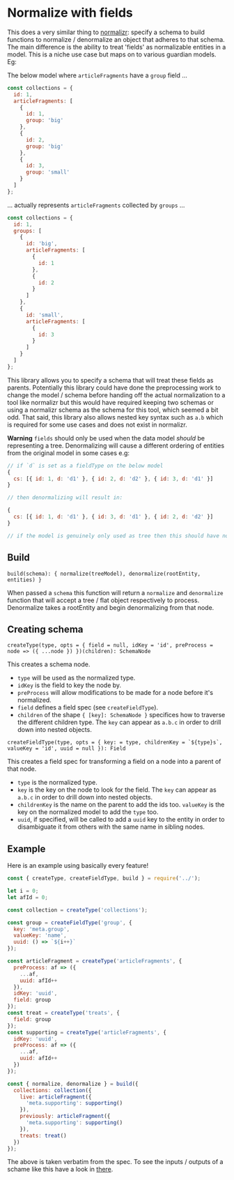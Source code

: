 # Normalize with fields

This does a very similar thing to [normalizr](https://github.com/paularmstrong/normalizr): specify a schema to build functions to normalize / denormalize an object that adheres to that schema. The main difference is the ability to treat 'fields' as normalizable entities in a model. This is a niche use case but maps on to various guardian models. Eg:

The below model where `articleFragments` have a `group` field ...

```js
const collections = {
  id: 1,
  articleFragments: [
    {
      id: 1,
      group: 'big'
    },
    {
      id: 2,
      group: 'big'
    },
    {
      id: 3,
      group: 'small'
    }
  ]
};
```

... actually represents `articleFragments` collected by `groups` ...

```js
const collections = {
  id: 1,
  groups: [
    {
      id: 'big',
      articleFragments: [
        {
          id: 1
        },
        {
          id: 2
        }
      ]
    },
    {
      id: 'small',
      articleFragments: [
        {
          id: 3
        }
      ]
    }
  ]
};
```

This library allows you to specify a schema that will treat these fields as parents. Potentially this library could have done the preprocessing work to change the model / schema before handing off the actual normalization to a tool like normalizr but this would have required keeping two schemas or using a normalizr schema as the schema for this tool, which seemed a bit odd. That said, this library also allows nested key syntax such as `a.b` which is required for some use cases and does not exist in normalizr.

**Warning** `fields` should only be used when the data model _should_ be representing a tree. Denormalizing will cause a different ordering of entities from the original model in some cases e.g:

```js
// if `d` is set as a fieldType on the below model
{
  cs: [{ id: 1, d: 'd1' }, { id: 2, d: 'd2' }, { id: 3, d: 'd1' }]
}

// then denormalizing will result in:

{
  cs: [{ id: 1, d: 'd1' }, { id: 3, d: 'd1' }, { id: 2, d: 'd2' }]
}

// if the model is genuinely only used as tree then this should have no semantic difference as building that tree will require this sorting anyway
```

## Build

`build(schema): { normalize(treeModel), denormalize(rootEntity, entities) }`

When passed a `schema` this function will return a `normalize` and `denormalize` function that will accept a tree / flat object respectively to process. Denormalize takes a rootEntity and begin denormalizing from that node.

## Creating schema

`createType(type, opts = { field = null, idKey = 'id', preProcess = node => ({ ...node }) })(children): SchemaNode`

This creates a schema node.

- `type` will be used as the normalized type.
- `idKey` is the field to key the node by.
- `preProcess` will allow modifications to be made for a node before it's normalized.
- `field` defines a field spec (see `createFieldType`).
- `children` of the shape `{ [key]: SchemaNode }` specifices how to traverse the different children type. The `key` can appear as `a.b.c` in order to drill down into nested objects.

`` createFieldType(type, opts = { key: = type, childrenKey = `${type}s`, valueKey = 'id', uuid = null }): Field ``

This creates a field spec for transforming a field on a node into a parent of that node.

- `type` is the normalized type.
- `key` is the key on the node to look for the field. The `key` can appear as `a.b.c` in order to drill down into nested objects.
- `childrenKey` is the name on the parent to add the ids too. `valueKey` is the key on the normalized model to add the `type` too.
- `uuid`, if specified, will be called to add a `uuid` key to the entity in order to disambiguate it from others with the same name in sibling nodes.

## Example

Here is an example using basically every feature!

```js
const { createType, createFieldType, build } = require('../');

let i = 0;
let afId = 0;

const collection = createType('collections');

const group = createFieldType('group', {
  key: 'meta.group',
  valueKey: 'name',
  uuid: () => `${i++}`
});

const articleFragment = createType('articleFragments', {
  preProcess: af => ({
    ...af,
    uuid: afId++
  }),
  idKey: 'uuid',
  field: group
});
const treat = createType('treats', {
  field: group
});
const supporting = createType('articleFragments', {
  idKey: 'uuid',
  preProcess: af => ({
    ...af,
    uuid: afId++
  })
});

const { normalize, denormalize } = build({
  collections: collection({
    live: articleFragment({
      'meta.supporting': supporting()
    }),
    previously: articleFragment({
      'meta.supporting': supporting()
    }),
    treats: treat()
  })
});
```

The above is taken verbatim from the spec. To see the inputs / outputs of a schame like this have a look in [there](src/__tests__/index.spec.js).
